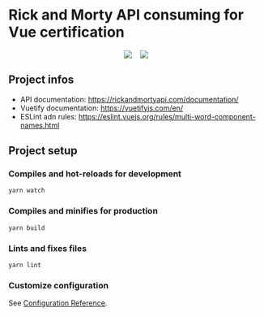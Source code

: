 # Rick and Morty API consuming for Vue certification

<div style="text-align: center;">
    <div style="display:flex; gap:1rem; justify-content: center; text-align: center;">
        <img src="https://rickandmortyapi.com/api/character/avatar/1.jpeg" />
        <img src="https://rickandmortyapi.com/api/character/avatar/2.jpeg" />
    </div>
</div>

## Project infos

- API documentation: https://rickandmortyapi.com/documentation/
- Vuetify documentation: https://vuetifyjs.com/en/
- ESLint adn rules: https://eslint.vuejs.org/rules/multi-word-component-names.html

## Project setup

### Compiles and hot-reloads for development

```
yarn watch
```

### Compiles and minifies for production

```
yarn build
```

### Lints and fixes files

```
yarn lint
```

### Customize configuration

See [Configuration Reference](https://cli.vuejs.org/config/).
